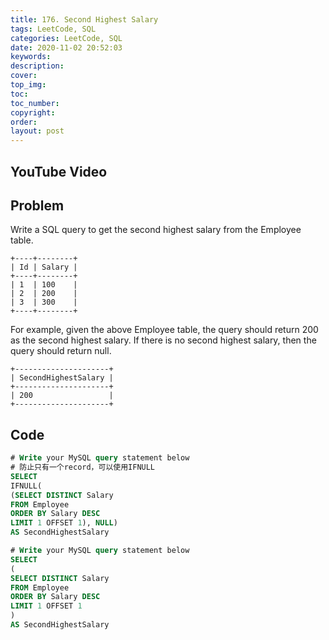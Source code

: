 ```yaml
---
title: 176. Second Highest Salary
tags: LeetCode, SQL
categories: LeetCode, SQL
date: 2020-11-02 20:52:03
keywords:
description:
cover:
top_img:
toc:
toc_number:
copyright:
order:
layout: post
---
```


## YouTube Video

## Problem

Write a SQL query to get the second highest salary from the Employee table.

```
+----+--------+
| Id | Salary |
+----+--------+
| 1  | 100    |
| 2  | 200    |
| 3  | 300    |
+----+--------+
```

For example, given the above Employee table, the query should return 200 as the second highest salary. If there is no second highest salary, then the query should return null.

```
+---------------------+
| SecondHighestSalary |
+---------------------+
| 200                 |
+---------------------+
```

## Code

```SQL
# Write your MySQL query statement below
# 防止只有一个record，可以使用IFNULL
SELECT
IFNULL(
(SELECT DISTINCT Salary
FROM Employee
ORDER BY Salary DESC
LIMIT 1 OFFSET 1), NULL)
AS SecondHighestSalary
```

```SQL
# Write your MySQL query statement below
SELECT
(
SELECT DISTINCT Salary
FROM Employee
ORDER BY Salary DESC
LIMIT 1 OFFSET 1
)
AS SecondHighestSalary
```
